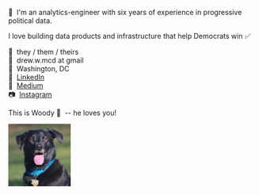 👋&nbsp;&nbsp;I'm an analytics-engineer with six years of experience in progressive political data.

I love building data products and infrastructure that help Democrats win ✅

🌈&nbsp;&nbsp;they / them / theirs<br>
📧&nbsp;&nbsp;drew.w.mcd at gmail<br>
🏡&nbsp;&nbsp;Washington, DC<br>
🔗&nbsp;&nbsp;[LinkedIn](https://www.linkedin.com/in/drewwmcd/)<br>
📓&nbsp;&nbsp;[Medium](https://medium.com/@amessydatum)<br>
📷&nbsp;&nbsp;[Instagram](https://instagram.com/amessydatum)<br>

This is Woody&nbsp;🐶&nbsp; -- he loves you!

<p>
  <img src="assets/woody.gif" width="25%" alt="woody.gif" title="Woody Loves You!">
</p>
